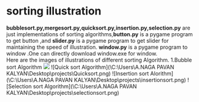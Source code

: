 # sorting illustration
**bubblesort.py,mergesort.py,quicksort.py,insertion.py,selection.py**  are just implementations of sorting algorithms,**button.py** is a pygame program to get button ,and **slider.py** is a pygame program to get slider for maintaining the speed of illustration.
**window.py** is a pygame program to window .One can directly download window.exe for window.<br>
Here are the images of illustrations of different sorting Algorithm.
1.Bubble sort Algorithm <img src="C:\Users\A.NAGA PAVAN KALYAN\Desktop\projects\bubblesort.png>
![Merge sort Algorithm](\C:\Users\A.NAGA PAVAN KALYAN\Desktop\projects\mergesort.png">
![Quick sort Algorithm](\C:\Users\A.NAGA PAVAN KALYAN\Desktop\projects\Quicksort.png)
![Insertion sort Alorithm](\C:\Users\A.NAGA PAVAN KALYAN\Desktop\projects\insertionsort.png)
![Selection sort Algorithm](\C:\Users\A.NAGA PAVAN KALYAN\Desktop\projects\selectionsort.png)
